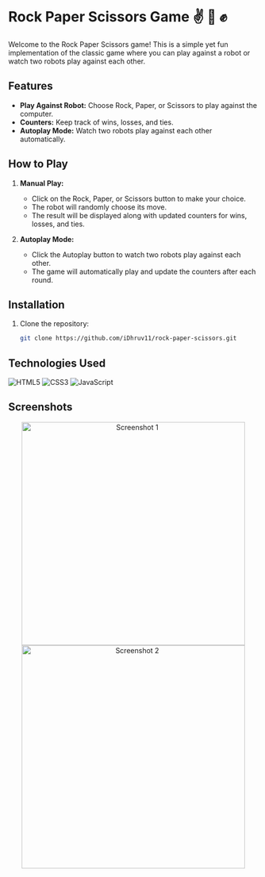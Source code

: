 # Rock Paper Scissors Game ✌ 🖖 ✊

Welcome to the Rock Paper Scissors game! This is a simple yet fun implementation of the classic game where you can play against a robot or watch two robots play against each other.

## Features 

- **Play Against Robot:** Choose Rock, Paper, or Scissors to play against the computer.
- **Counters:** Keep track of wins, losses, and ties.
- **Autoplay Mode:** Watch two robots play against each other automatically.

## How to Play

1. **Manual Play:**
   - Click on the Rock, Paper, or Scissors button to make your choice.
   - The robot will randomly choose its move.
   - The result will be displayed along with updated counters for wins, losses, and ties.

2. **Autoplay Mode:**
   - Click the Autoplay button to watch two robots play against each other.
   - The game will automatically play and update the counters after each round.

## Installation

1. Clone the repository:
   ```bash
   git clone https://github.com/iDhruv11/rock-paper-scissors.git
   
## Technologies Used

![HTML5](https://img.shields.io/badge/HTML5-E34F26?style=for-the-badge&logo=html5&logoColor=white)
![CSS3](https://img.shields.io/badge/CSS3-1572B6?style=for-the-badge&logo=css3&logoColor=white)
![JavaScript](https://img.shields.io/badge/JavaScript-F7DF1E?style=for-the-badge&logo=javascript&logoColor=black)

## Screenshots

<p align="center"> 
  <img src="src/home.png" alt="Screenshot 1" width="450" />
  <img src="src/first.png" alt="Screenshot 2" width="450" /> 
</p>



